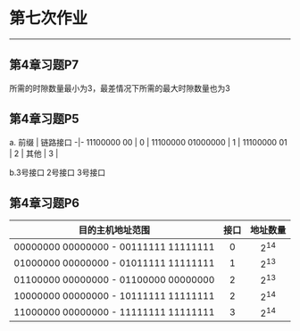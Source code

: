 ﻿# 第七次作业

------
## 第4章习题P7
所需的时隙数量最小为3，最差情况下所需的最大时隙数量也为3
## 第4章习题P5
a.
前缀 | 链路接口
-|-
11100000 00 | 0 | 
11100000 01000000 | 1 | 
11100000 01 | 2 | 
其他 | 3 | 

b.3号接口 2号接口 3号接口


## 第4章习题P6
目的主机地址范围 | 接口 | 地址数量
:-: | :-: | :-:
00000000 00000000 - 00111111 11111111 | 0 | $2^{14}$
01000000 00000000 - 01011111 11111111 | 1 | $2^{13}$ 
01100000 00000000 - 01100000 00000000 | 2 | $2^{13}$ 
10000000 00000000 - 10111111 11111111 | 2 | $2^{14}$
11000000 00000000 - 11111111 11111111 | 3 | $2^{14}$






